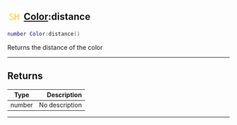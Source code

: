 ## <img src="../../.gitbook/assets/shared.png" width="32" height="32" /> [Color](../color/README.md):distance

```lua
number Color:distance()
```

Returns the distance of the color<br>

-----------------
## Returns

| Type   | Description |
| ------ | ----------: |
| number | No description |


--------